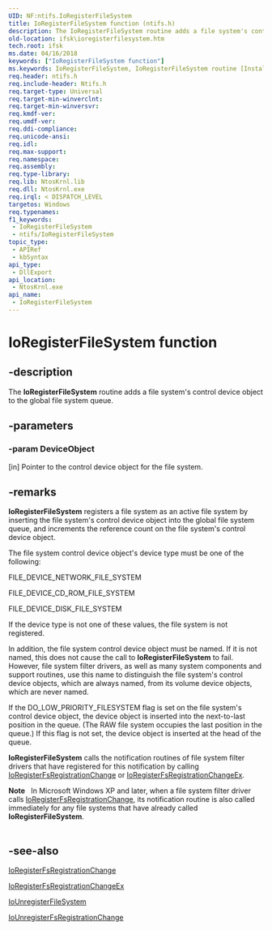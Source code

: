 ```yaml
---
UID: NF:ntifs.IoRegisterFileSystem
title: IoRegisterFileSystem function (ntifs.h)
description: The IoRegisterFileSystem routine adds a file system's control device object to the global file system queue.
old-location: ifsk\ioregisterfilesystem.htm
tech.root: ifsk
ms.date: 04/16/2018
keywords: ["IoRegisterFileSystem function"]
ms.keywords: IoRegisterFileSystem, IoRegisterFileSystem routine [Installable File System Drivers], ifsk.ioregisterfilesystem, ioref_42200300-9ef6-4be9-8fee-bf42b027a809.xml, ntifs/IoRegisterFileSystem
req.header: ntifs.h
req.include-header: Ntifs.h
req.target-type: Universal
req.target-min-winverclnt: 
req.target-min-winversvr: 
req.kmdf-ver: 
req.umdf-ver: 
req.ddi-compliance: 
req.unicode-ansi: 
req.idl: 
req.max-support: 
req.namespace: 
req.assembly: 
req.type-library: 
req.lib: NtosKrnl.lib
req.dll: NtosKrnl.exe
req.irql: < DISPATCH_LEVEL
targetos: Windows
req.typenames: 
f1_keywords:
 - IoRegisterFileSystem
 - ntifs/IoRegisterFileSystem
topic_type:
 - APIRef
 - kbSyntax
api_type:
 - DllExport
api_location:
 - NtosKrnl.exe
api_name:
 - IoRegisterFileSystem
---
```


# IoRegisterFileSystem function


## -description

The <b>IoRegisterFileSystem</b> routine adds a file system's control device object to the global file system queue.

## -parameters

### -param DeviceObject 

[in]
Pointer to the control device object for the file system.

## -remarks

<b>IoRegisterFileSystem</b> registers a file system as an active file system by inserting the file system's control device object into the global file system queue, and increments the reference count on the file system's control device object.

The file system control device object's device type must be one of the following:

FILE_DEVICE_NETWORK_FILE_SYSTEM

FILE_DEVICE_CD_ROM_FILE_SYSTEM

FILE_DEVICE_DISK_FILE_SYSTEM

If the device type is not one of these values, the file system is not registered.

In addition, the file system control device object must be named. If it is not named, this does not cause the call to <b>IoRegisterFileSystem</b> to fail. However, file system filter drivers, as well as many system components and support routines, use this name to distinguish the file system's control device objects, which are always named, from its volume device objects, which are never named. 

If the DO_LOW_PRIORITY_FILESYSTEM flag is set on the file system's control device object, the device object is inserted into the next-to-last position in the queue. (The RAW file system occupies the last position in the queue.) If this flag is not set, the device object is inserted at the head of the queue.

<b>IoRegisterFileSystem</b> calls the notification routines of file system filter drivers that have registered for this notification by calling <a href="/windows-hardware/drivers/ddi/ntifs/nf-ntifs-ioregisterfsregistrationchange">IoRegisterFsRegistrationChange</a> or <a href="/windows-hardware/drivers/ddi/ntifs/nf-ntifs-ioregisterfsregistrationchangeex">IoRegisterFsRegistrationChangeEx</a>.

<div class="alert"><b>Note</b>    In Microsoft Windows XP and later, when a file system filter driver calls <a href="/windows-hardware/drivers/ddi/ntifs/nf-ntifs-ioregisterfsregistrationchange">IoRegisterFsRegistrationChange</a>, its notification routine is also called immediately for any file systems that have already called <b>IoRegisterFileSystem</b>. </div>
<div> </div>

## -see-also

<a href="/windows-hardware/drivers/ddi/ntifs/nf-ntifs-ioregisterfsregistrationchange">IoRegisterFsRegistrationChange</a>



<a href="/windows-hardware/drivers/ddi/ntifs/nf-ntifs-ioregisterfsregistrationchangeex">IoRegisterFsRegistrationChangeEx</a>



<a href="/windows-hardware/drivers/ddi/ntifs/nf-ntifs-iounregisterfilesystem">IoUnregisterFileSystem</a>



<a href="/windows-hardware/drivers/ddi/ntifs/nf-ntifs-iounregisterfsregistrationchange">IoUnregisterFsRegistrationChange</a>
